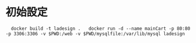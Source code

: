 # 初始設定  

`  
docker build -t ladesign .  
docker run -d --name mainCart -p 80:80 -p 3306:3306 -v $PWD:/web -v $PWD/mysqlfile:/var/lib/mysql ladesign  
`  